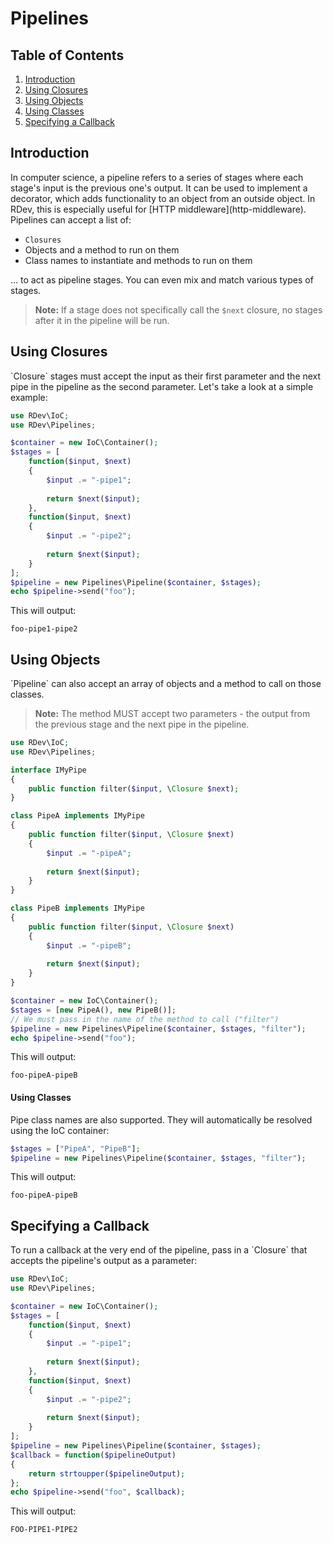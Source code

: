 # Pipelines

## Table of Contents
1. [Introduction](#introduction)
2. [Using Closures](#using-closures)
3. [Using Objects](#using-objects)
  1. [Using Classes](#using-classes)
4. [Specifying a Callback](#specifying-a-callback)

<h2 id="introduction">Introduction</h2>
In computer science, a pipeline refers to a series of stages where each stage's input is the previous one's output.  It can be used to implement a decorator, which adds functionality to an object from an outside object.  In RDev, this is especially useful for [HTTP middleware](http-middleware).  Pipelines can accept a list of:
 
* `Closures`
* Objects and a method to run on them
* Class names to instantiate and methods to run on them

... to act as pipeline stages.  You can even mix and match various types of stages.

> **Note:** If a stage does not specifically call the `$next` closure, no stages after it in the pipeline will be run.
  
<h2 id="using-closures">Using Closures</h2>
`Closure` stages must accept the input as their first parameter and the next pipe in the pipeline as the second parameter.  Let's take a look at a simple example:

```php
use RDev\IoC;
use RDev\Pipelines;

$container = new IoC\Container();
$stages = [
    function($input, $next)
    {
        $input .= "-pipe1";
        
        return $next($input);
    },
    function($input, $next)
    {
        $input .= "-pipe2";
        
        return $next($input);
    }
];
$pipeline = new Pipelines\Pipeline($container, $stages);
echo $pipeline->send("foo");
```

This will output:

```
foo-pipe1-pipe2
```

<h2 id="using-objects">Using Objects</h2>
`Pipeline` can also accept an array of objects and a method to call on those classes.

> **Note:** The method MUST accept two parameters - the output from the previous stage and the next pipe in the pipeline.

```php
use RDev\IoC;
use RDev\Pipelines;

interface IMyPipe
{
    public function filter($input, \Closure $next);
}

class PipeA implements IMyPipe
{
    public function filter($input, \Closure $next)
    {
        $input .= "-pipeA";
        
        return $next($input);
    }
}

class PipeB implements IMyPipe
{
    public function filter($input, \Closure $next)
    {
        $input .= "-pipeB";
        
        return $next($input);
    }
}

$container = new IoC\Container();
$stages = [new PipeA(), new PipeB()];
// We must pass in the name of the method to call ("filter")
$pipeline = new Pipelines\Pipeline($container, $stages, "filter");
echo $pipeline->send("foo");
```

This will output:

```
foo-pipeA-pipeB
```

<h4 id="using-classes">Using Classes</h4>
Pipe class names are also supported.  They will automatically be resolved using the IoC container:
 
```php
$stages = ["PipeA", "PipeB"];
$pipeline = new Pipelines\Pipeline($container, $stages, "filter");
```

This will output:

```
foo-pipeA-pipeB
```

<h2 id="specifying-a-callback">Specifying a Callback</h2>
To run a callback at the very end of the pipeline, pass in a `Closure` that accepts the pipeline's output as a parameter:

```php
use RDev\IoC;
use RDev\Pipelines;

$container = new IoC\Container();
$stages = [
    function($input, $next)
    {
        $input .= "-pipe1";
        
        return $next($input);
    },
    function($input, $next)
    {
        $input .= "-pipe2";
        
        return $next($input);
    }
];
$pipeline = new Pipelines\Pipeline($container, $stages);
$callback = function($pipelineOutput)
{
    return strtoupper($pipelineOutput);
};
echo $pipeline->send("foo", $callback);
```

This will output:

```
FOO-PIPE1-PIPE2
```